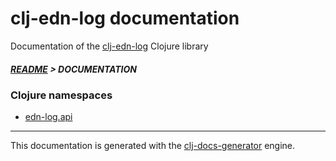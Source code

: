 
# clj-edn-log documentation

Documentation of the [clj-edn-log](https://github.com/bithandshake/clj-edn-log) Clojure library

##### [README](../README.md) > DOCUMENTATION

### Clojure namespaces

* [edn-log.api](clj/edn-log/API.md)

---

This documentation is generated with the [clj-docs-generator](https://github.com/bithandshake/clj-docs-generator) engine.

